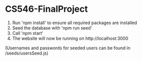 # CS546-FinalProject

1. Run 'npm install' to ensure all required packages are installed
2. Seed the database with 'npm run seed'
3. Call 'npm start'
4. The website will now be running on http://localhost:3000

(Usernames and passwords for seeded users can be found in /seeds/usersSeed.js)
